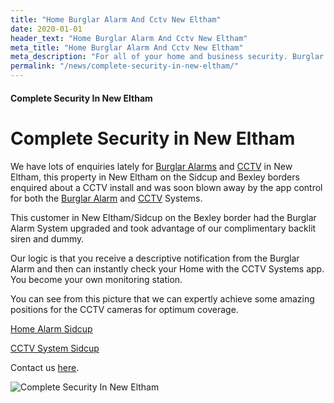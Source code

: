 ```yaml
---
title: "Home Burglar Alarm And Cctv New Eltham"
date: 2020-01-01
header_text: "Home Burglar Alarm And Cctv New Eltham"
meta_title: "Home Burglar Alarm And Cctv New Eltham"
meta_description: "For all of your home and business security. Burglar Alarm Servicing, Burglar Alarm Installation, Alarm Battery and CCTV. Call 020 8302 4065 or email us."
permalink: "/news/complete-security-in-new-eltham/"
---
```


#### Complete Security In New Eltham

# Complete Security in New Eltham

We have lots of enquiries lately for [Burglar Alarms](/categories/burglar-alarms/) and [CCTV](/categories/cctv/) in New Eltham, this property in New Eltham on the Sidcup and Bexley borders enquired about a CCTV install and was soon blown away by the app control for both the [Burglar Alarm](/categories/burglar-alarms/) and [CCTV](/categories/cctv/) Systems.

This customer in New Eltham/Sidcup on the Bexley border had the Burglar Alarm System upgraded and took advantage of our complimentary backlit siren and dummy.

Our logic is that you receive a descriptive notification from the Burglar Alarm and then can instantly check your Home with the CCTV Systems app. You become your own monitoring station.

You can see from this picture that we can expertly achieve some amazing positions for the CCTV cameras for optimum coverage.

[Home Alarm Sidcup](/categories/burglar-alarms/)

[CCTV System Sidcup](/categories/cctv/)

Contact us [here](/contact/).

![Complete Security In New Eltham](https://res.cloudinary.com/kbs/image/upload/w1760jfqudwtfclsyqag.jpg)